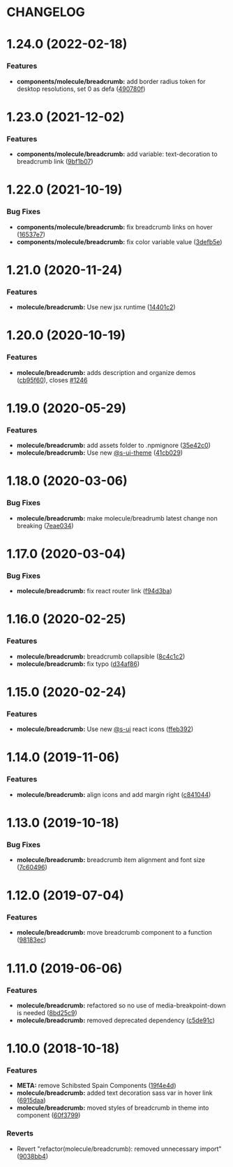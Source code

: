 # CHANGELOG

# 1.24.0 (2022-02-18)


### Features

* **components/molecule/breadcrumb:** add border radius token for desktop resolutions, set 0 as defa ([490780f](https://github.com/SUI-Components/sui-components/commit/490780f2c10970f12f3276176eabbcda3785968a))



# 1.23.0 (2021-12-02)


### Features

* **components/molecule/breadcrumb:** add variable: text-decoration to breadcrumb link ([9bf1b07](https://github.com/SUI-Components/sui-components/commit/9bf1b07050c86212b58e1220c6a4d958ac9f9868))



# 1.22.0 (2021-10-19)


### Bug Fixes

* **components/molecule/breadcrumb:** fix breadcrumb links on hover ([16537e7](https://github.com/SUI-Components/sui-components/commit/16537e7111ed5a576c6142ad0c9adc9ce883613e))
* **components/molecule/breadcrumb:** fix color variable value ([3defb5e](https://github.com/SUI-Components/sui-components/commit/3defb5e4aa523438fce4acae568d942c1f668a02))



# 1.21.0 (2020-11-24)


### Features

* **molecule/breadcrumb:** Use new jsx runtime ([14401c2](https://github.com/SUI-Components/sui-components/commit/14401c2f641f924767889378c330316e103c7739))



# 1.20.0 (2020-10-19)


### Features

* **molecule/breadcrumb:** adds description and organize demos ([cb95f60](https://github.com/SUI-Components/sui-components/commit/cb95f606f612922943096d5f08c027a53a97dd3a)), closes [#1246](https://github.com/SUI-Components/sui-components/issues/1246)



# 1.19.0 (2020-05-29)


### Features

* **molecule/breadcrumb:** add assets folder to .npmignore ([35e42c0](https://github.com/SUI-Components/sui-components/commit/35e42c0f397fc34db918769eca4a1d402dc2ddb5))
* **molecule/breadcrumb:** Use new [@s-ui-theme](https://github.com/s-ui-theme) ([41cb029](https://github.com/SUI-Components/sui-components/commit/41cb029446ca6b6b541ab4965349554afd10be51))



# 1.18.0 (2020-03-06)


### Bug Fixes

* **molecule/breadcrumb:** make molecule/breadrumb latest change non breaking ([7eae034](https://github.com/SUI-Components/sui-components/commit/7eae03448169db509a410c8558103551167fd3eb))



# 1.17.0 (2020-03-04)


### Bug Fixes

* **molecule/breadcrumb:** fix react router link ([f94d3ba](https://github.com/SUI-Components/sui-components/commit/f94d3ba0bd80f0c3c5d795abbd1d186ef559fb90))



# 1.16.0 (2020-02-25)


### Features

* **molecule/breadcrumb:** breadcrumb collapsible ([8c4c1c2](https://github.com/SUI-Components/sui-components/commit/8c4c1c28d12739492c700923a258586c9868a240))
* **molecule/breadcrumb:** fix typo ([d34af86](https://github.com/SUI-Components/sui-components/commit/d34af8683700475c638d08c82559ef593252a6d6))



# 1.15.0 (2020-02-24)


### Features

* **molecule/breadcrumb:** Use new [@s-ui](https://github.com/s-ui) react icons ([ffeb392](https://github.com/SUI-Components/sui-components/commit/ffeb392beb451d567d110f40ab7108869526a36e))



# 1.14.0 (2019-11-06)


### Features

* **molecule/breadcrumb:** align icons and add margin right ([c841044](https://github.com/SUI-Components/sui-components/commit/c8410443e95fa16ff71d14bf2bb7ddff8af868d9))



# 1.13.0 (2019-10-18)


### Bug Fixes

* **molecule/breadcrumb:** breadcrumb item alignment and font size ([7c60496](https://github.com/SUI-Components/sui-components/commit/7c6049696077cc79219ba0abb3439e720ac71183))



# 1.12.0 (2019-07-04)


### Features

* **molecule/breadcrumb:** move breadcrumb component to a function ([98183ec](https://github.com/SUI-Components/sui-components/commit/98183ec5514362476fe10f03eff0c98166c04bb9))



# 1.11.0 (2019-06-06)


### Features

* **molecule/breadcrumb:** refactored so no use of media-breakpoint-down is needed ([8bd25c9](https://github.com/SUI-Components/sui-components/commit/8bd25c9ee301920dc048e26fd71ab57207b6cae0))
* **molecule/breadcrumb:** removed deprecated dependency ([c5de91c](https://github.com/SUI-Components/sui-components/commit/c5de91c8001b8e30478c9bf98d84db96478ff2dc))



# 1.10.0 (2018-10-18)


### Features

* **META:** remove Schibsted Spain Components ([19f4e4d](https://github.com/SUI-Components/sui-components/commit/19f4e4d7cc52159a1f061a81b8516a2232b2484a))
* **molecule/breadcrumb:** added text decoration sass var in hover link ([6915daa](https://github.com/SUI-Components/sui-components/commit/6915daab7384b113bcb43c19ba87c61bfbb63ad3))
* **molecule/breadcrumb:** moved styles of breadcrumb in theme into component ([60f3799](https://github.com/SUI-Components/sui-components/commit/60f37994c293387717ef4a9107314c5762d741ae))


### Reverts

* Revert "refactor(molecule/breadcrumb): removed unnecessary import" ([9038bb4](https://github.com/SUI-Components/sui-components/commit/9038bb4f5f6034bd4e914e72743907cbe2298ff0))



